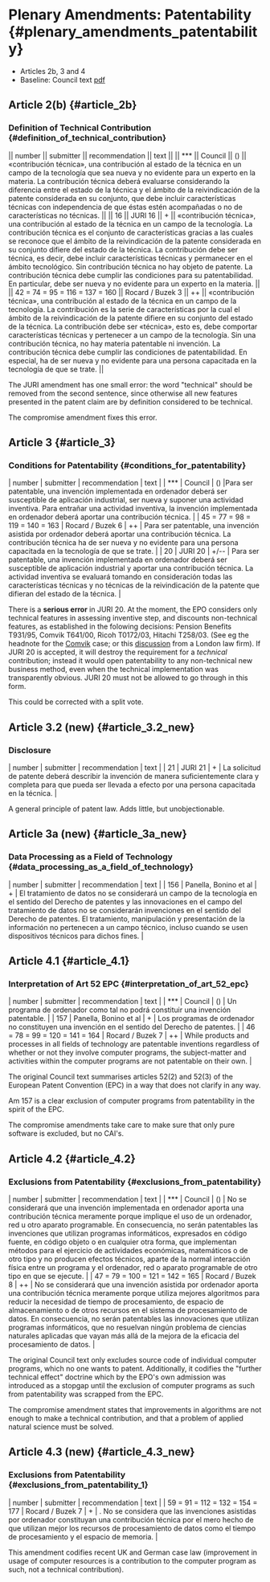 # Plenary Amendments: Patentability {#plenary_amendments_patentability}

-   Articles 2b, 3 and 4
-   Baseline: Council text
    [pdf](http://register.consilium.eu.int/pdf/en/04/st11/st11979-re01.en04.pdf "wikilink")

## Article 2(b) {#article_2b}

### Definition of Technical Contribution {#definition_of_technical_contribution}

\|\| number \|\| submitter \|\| recommendation \|\| text \|\| \|\|
\*\*\* \|\| Council \|\| () \|\| «contribución técnica», una
contribución al estado de la técnica en un campo de la tecnología que
sea nueva y no evidente para un experto en la materia. La contribución
técnica deberá evaluarse considerando la diferencia entre el estado de
la técnica y el ámbito de la reivindicación de la patente considerada en
su conjunto, que debe incluir características técnicas con independencia
de que éstas estén acompañadas o no de características no técnicas. \|\|
\|\| 16 \|\| JURI 16 \|\| + \|\| «contribución técnica», una
contribución al estado de la técnica en un campo de la tecnología. La
contribución técnica es el conjunto de características gracias a las
cuales se reconoce que el ámbito de la reivindicación de la patente
considerada en su conjunto difiere del estado de la técnica. La
contribución debe ser técnica, es decir, debe incluir características
técnicas y permanecer en el ámbito tecnológico. Sin contribución técnica
no hay objeto de patente. La contribución técnica debe cumplir las
condiciones para su patentabilidad. En particular, debe ser nueva y no
evidente para un experto en la materia. \|\| \|\| 42 = 74 = 95 = 116 =
137 = 160 \|\| Rocard / Buzek 3 \|\| ++ \|\| «contribución técnica», una
contribución al estado de la técnica en un campo de la tecnología. La
contribución es la serie de características por la cual el ámbito de la
reivindicación de la patente difiere en su conjunto del estado de la
técnica. La contribución debe ser «técnica», esto es, debe comportar
características técnicas y pertenecer a un campo de la tecnología. Sin
una contribución técnica, no hay materia patentable ni invención. La
contribución técnica debe cumplir las condiciones de patentabilidad. En
especial, ha de ser nueva y no evidente para una persona capacitada en
la tecnología de que se trate. \|\|

The JURI amendment has one small error: the word \"technical\" should be
removed from the second sentence, since otherwise all new features
presented in the patent claim are by definition considered to be
technical.

The compromise amendment fixes this error.

## Article 3 {#article_3}

### Conditions for Patentability {#conditions_for_patentability}

\| number \| submitter \| recommendation \| text \| \| \*\*\* \| Council
\| () \|Para ser patentable, una invención implementada en ordenador
deberá ser susceptible de aplicación industrial, ser nueva y suponer una
actividad inventiva. Para entrañar una actividad inventiva, la invención
implementada en ordenador deberá aportar una contribución técnica. \| \|
45 = 77 = 98 = 119 = 140 = 163 \| Rocard / Buzek 6 \| ++ \| Para ser
patentable, una invención asistida por ordenador deberá aportar una
contribución técnica. La contribución técnica ha de ser nueva y no
evidente para una persona capacitada en la tecnología de que se trate.
\| \| 20 \| JURI 20 \| +/\-- \| Para ser patentable, una invención
implementada en ordenador deberá ser susceptible de aplicación
industrial y aportar una contribución técnica. La actividad inventiva se
evaluará tomando en consideración todas las características técnicas y
no técnicas de la reivindicación de la patente que difieran del estado
de la técnica. \|

There is a **serious error** in JURI 20. At the moment, the EPO
considers only technical features in assessing inventive step, and
discounts non-technical features, as established in the folowing
decisions: Pension Benefits T931/95, Comvik T641/00, Ricoh T0172/03,
Hitachi T258/03. (See eg the headnote for the
[Comvik](http://legal.european-patent-office.org/dg3/biblio/t000641ep1.htm "wikilink")
case; or this
[discussion](http://www.withersrogers.co.uk/content/view/54/45/ "wikilink")
from a London law firm). If JURI 20 is accepted, it will destroy the
requirement for a *technical* contribution; instead it would open
patentability to any non-technical new business method, even when the
technical implementation was transparently obvious. JURI 20 must not be
allowed to go through in this form.

This could be corrected with a split vote.

## Article 3.2 (new) {#article_3.2_new}

### Disclosure

\| number \| submitter \| recommendation \| text \| \| 21 \| JURI 21
\| + \| La solicitud de patente deberá describir la invención de manera
suficientemente clara y completa para que pueda ser llevada a efecto por
una persona capacitada en la técnica. \|

A general principle of patent law. Adds little, but unobjectionable.

## Article 3a (new) {#article_3a_new}

### Data Processing as a Field of Technology {#data_processing_as_a_field_of_technology}

\| number \| submitter \| recommendation \| text \| \| 156 \| Panella,
Bonino et al \| + \| El tratamiento de datos no se considerará un campo
de la tecnología en el sentido del Derecho de patentes y las
innovaciones en el campo del tratamiento de datos no se considerarán
invenciones en el sentido del Derecho de patentes. El tratamiento,
manipulación y presentación de la información no pertenecen a un campo
técnico, incluso cuando se usen dispositivos técnicos para dichos fines.
\|

## Article 4.1 {#article_4.1}

### Interpretation of Art 52 EPC {#interpretation_of_art_52_epc}

\| number \| submitter \| recommendation \| text \| \| \*\*\* \| Council
\| () \| Un programa de ordenador como tal no podrá constituir una
invención patentable. \| \| 157 \| Panella, Bonino et al \| + \| Los
programas de ordenador no constituyen una invención en el sentido del
Derecho de patentes. \| \| 46 = 78 = 99 = 120 = 141 = 164 \| Rocard /
Buzek 7 \| ++ \| While products and processes in all fields of
technology are patentable inventions regardless of whether or not they
involve computer programs, the subject-matter and activities within the
computer programs are not patentable on their own. \|

The original Council text summarises articles 52(2) and 52(3) of the
European Patent Convention (EPC) in a way that does not clarify in any
way.

Am 157 is a clear exclusion of computer programs from patentability in
the spirit of the EPC.

The compromise amendments take care to make sure that only pure software
is excluded, but no CAI\'s.

## Article 4.2 {#article_4.2}

### Exclusions from Patentability {#exclusions_from_patentability}

\| number \| submitter \| recommendation \| text \| \| \*\*\* \| Council
\| () \| No se considerará que una invención implementada en ordenador
aporta una contribución técnica meramente porque implique el uso de un
ordenador, red u otro aparato programable. En consecuencia, no serán
patentables las invenciones que utilizan programas informáticos,
expresados en código fuente, en código objeto o en cualquier otra forma,
que implementan métodos para el ejercicio de actividades económicas,
matemáticos o de otro tipo y no producen efectos técnicos, aparte de la
normal interacción física entre un programa y el ordenador, red o
aparato programable de otro tipo en que se ejecute. \| \| 47 = 79 = 100
= 121 = 142 = 165 \| Rocard / Buzek 8 \| ++ \| No se considerará que una
invención asistida por ordenador aporta una contribución técnica
meramente porque utiliza mejores algoritmos para reducir la necesidad de
tiempo de procesamiento, de espacio de almacenamiento o de otros
recursos en el sistema de procesamiento de datos. En consecuencia, no
serán patentables las innovaciones que utilizan programas informáticos,
que no resuelvan ningún problema de ciencias naturales aplicadas que
vayan más allá de la mejora de la eficacia del procesamiento de datos.
\|

The original Council text only excludes source code of individual
computer programs, which no one wants to patent. Additionally, it
codifies the \"further technical effect\" doctrine which by the EPO\'s
own admission was introduced as a stopgap until the exclusion of
computer programs as such from patentability was scrapped from the EPC.

The compromise amendment states that improvements in algorithms are not
enough to make a technical contribution, and that a problem of applied
natural science must be solved.

## Article 4.3 (new) {#article_4.3_new}

### Exclusions from Patentability {#exclusions_from_patentability_1}

\| number \| submitter \| recommendation \| text \| \| 59 = 91 = 112 =
132 = 154 = 177 \| Rocard / Buzek 7 \| + \| . No se considera que las
invenciones asistidas por ordenador constituyan una contribución técnica
por el mero hecho de que utilizan mejor los recursos de procesamiento de
datos como el tiempo de procesamiento y el espacio de memoria. \|

This amendment codifies recent UK and German case law (improvement in
usage of computer resources is a contribution to the computer program as
such, not a technical contribution).

